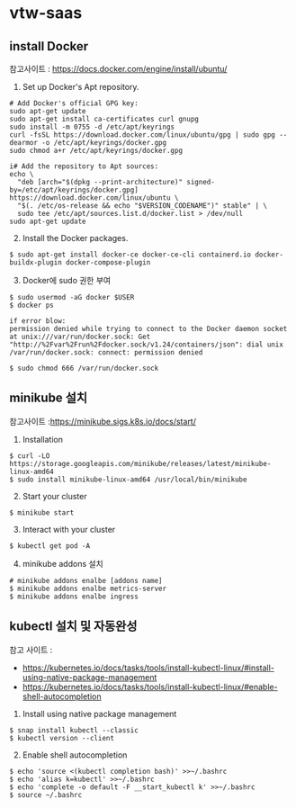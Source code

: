# vtw-saas

## install Docker 
참고사이트 : https://docs.docker.com/engine/install/ubuntu/

1. Set up Docker's Apt repository.
```
# Add Docker's official GPG key:
sudo apt-get update
sudo apt-get install ca-certificates curl gnupg
sudo install -m 0755 -d /etc/apt/keyrings
curl -fsSL https://download.docker.com/linux/ubuntu/gpg | sudo gpg --dearmor -o /etc/apt/keyrings/docker.gpg
sudo chmod a+r /etc/apt/keyrings/docker.gpg

i# Add the repository to Apt sources:
echo \
  "deb [arch="$(dpkg --print-architecture)" signed-by=/etc/apt/keyrings/docker.gpg] https://download.docker.com/linux/ubuntu \
  "$(. /etc/os-release && echo "$VERSION_CODENAME")" stable" | \
  sudo tee /etc/apt/sources.list.d/docker.list > /dev/null
sudo apt-get update
```

2. Install the Docker packages. 
```
$ sudo apt-get install docker-ce docker-ce-cli containerd.io docker-buildx-plugin docker-compose-plugin
```

3. Docker에 sudo 권한 부여 
```
$ sudo usermod -aG docker $USER
$ docker ps

if error blow:
permission denied while trying to connect to the Docker daemon socket at unix:///var/run/docker.sock: Get "http://%2Fvar%2Frun%2Fdocker.sock/v1.24/containers/json": dial unix /var/run/docker.sock: connect: permission denied

$ sudo chmod 666 /var/run/docker.sock
```


## minikube 설치 
참고사이트 :https://minikube.sigs.k8s.io/docs/start/

1. Installation 
```
$ curl -LO https://storage.googleapis.com/minikube/releases/latest/minikube-linux-amd64
$ sudo install minikube-linux-amd64 /usr/local/bin/minikube

```

2. Start your cluster
```
$ minikube start
```

3. Interact with your cluster
```
$ kubectl get pod -A
```

4. minikube addons 설치  
```
# minikube addons enalbe [addons name]
$ minikube addons enalbe metrics-server
$ minikube addons enalbe ingress 
```

## kubectl 설치 및 자동완성 
참고 사이트 :
- https://kubernetes.io/docs/tasks/tools/install-kubectl-linux/#install-using-native-package-management
- https://kubernetes.io/docs/tasks/tools/install-kubectl-linux/#enable-shell-autocompletion

1. Install using native package management
```
$ snap install kubectl --classic
$ kubectl version --client
```

2. Enable shell autocompletion 
```
$ echo 'source <(kubectl completion bash)' >>~/.bashrc
$ echo 'alias k=kubectl' >>~/.bashrc
$ echo 'complete -o default -F __start_kubectl k' >>~/.bashrc
$ source ~/.bashrc
```

